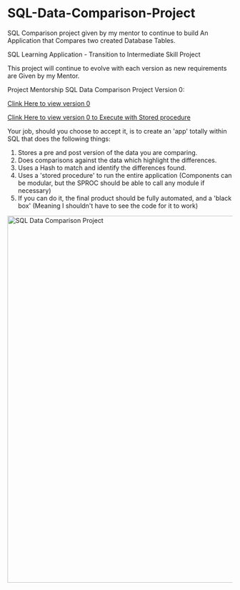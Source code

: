 # SQL-Data-Comparison-Project
SQL Comparison project given by my mentor to continue to build An Application that Compares two created Database Tables.

SQL Learning Application - Transition to Intermediate Skill Project

This project will continue to evolve with each version as new requirements are Given by my Mentor.

Project Mentorship SQL Data Comparison Project Version 0:

[Clink Here to view version 0](https://github.com/Bambi-Forest/SQL-Data-Comparison-Project/blob/main/AutomatedProjectV0.sql)

[Clink Here to view version 0 to Execute with Stored procedure](https://github.com/Bambi-Forest/SQL-Data-Comparison-Project/blob/main/AutomatedProjectExecutionV0.sql)

Your job, should you choose to accept it, is to create an 'app' totally within SQL that does the following things:

1. Stores a pre and post version of the data you are comparing. 
2. Does comparisons against the data which highlight the differences.
3. Uses a Hash to match and identify the differences found. 
4. Uses a 'stored procedure' to run the entire application (Components can be modular, but the SPROC should be able to call any module if necessary) 
5. If you can do it, the final product should be fully automated, and a 'black box' (Meaning I shouldn't have to see the code for it to work) 


<img width="822" alt="SQL Data Comparison Project" src="https://user-images.githubusercontent.com/80550483/134788632-e36e6336-9567-452e-9dcd-fb947f8ef203.PNG">
